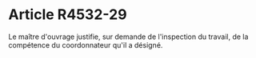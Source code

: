 # Article R4532-29

  
Le maître d'ouvrage justifie, sur demande de l'inspection du travail, de la compétence du coordonnateur qu'il a désigné.